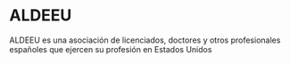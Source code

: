 # ALDEEU
ALDEEU es una asociación de licenciados, doctores y otros profesionales españoles que ejercen su profesión en Estados Unidos
